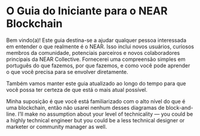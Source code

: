 # O Guia do Iniciante para o NEAR Blockchain

Bem vindo(a)! Este guia destina-se a ajudar qualquer pessoa interessada em entender o que realmente é o NEAR. Isso inclui novos usuários, curiosos membros da comunidade, potenciais parceiros e novos colaboradores principais da NEAR Collective. Fornecerei uma compreensão simples em português do que fazemos, por que fazemos, e como você pode aprender o que você precisa para se envolver diretamente.

Também vamos manter este guia atualizado ao longo do tempo para que você possa ter certeza de que está o mais atual possível.

Minha suposição é que você está familiarizado com o alto nível do que é uma blockchain, então não usarei nenhum desses diagramas de block-and-line. I’ll make no assumption about your level of technicality — you could be a highly technical engineer but you could be a less technical designer or marketer or community manager as well.
